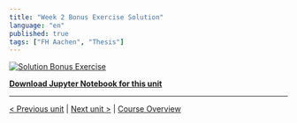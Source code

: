 ```yaml
---
title: "Week 2 Bonus Exercise Solution"
language: "en"
published: true
tags: ["FH Aachen", "Thesis"]
---
```


[![Solution Bonus Exercise](https://img.youtube.com/vi/CP3yoXNej1s/hqdefault.jpg)](https://youtu.be/CP3yoXNej1s)

[**Download Jupyter Notebook for this unit**](files/Week_2_bonus_solution.ipynb)

---

[< Previous unit](/teaching/python-mooc/week2_bonus_exercise_solution) | [Next unit >](/teaching/python-mooc/welcome_to_week3) |
[Course Overview](/teaching/python-mooc)